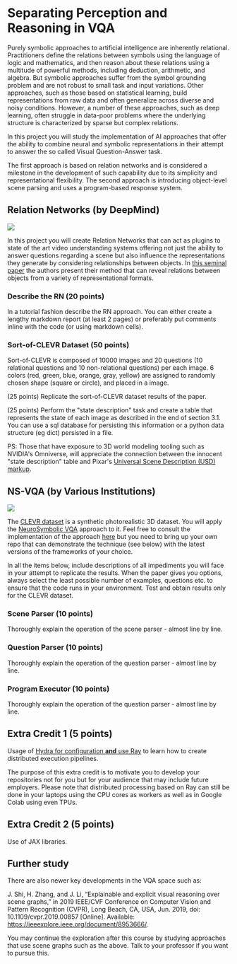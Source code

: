 # Separating Perception and Reasoning in VQA

Purely symbolic approaches to artificial intelligence are inherently relational. Practitioners define
the relations between symbols using the language of logic and mathematics, and then reason about
these relations using a multitude of powerful methods, including deduction, arithmetic, and algebra.
But symbolic approaches suffer from the symbol grounding problem and are not robust to small
task and input variations. Other approaches, such as those based on statistical learning, build
representations from raw data and often generalize across diverse and noisy conditions. However,
a number of these approaches, such as deep learning, often struggle in data-poor problems where the
underlying structure is characterized by sparse but complex relations.

In this project you will study the implementation of AI approaches that offer the ability to combine neural and symbolic representations in their attempt to answer the so called Visual Question-Answer task. 

The first approach is based on relation networks and is considered a milestone in the development of such capability due to its simplicity and representational flexibility. The second approach is introducing object-level scene parsing and uses a program-based response system. 


## Relation Networks (by DeepMind)

![](images/relation-networks.png)

In this project you will create Relation Networks that can act as plugins to state of the art video understanding systems offering not just the ability to answer questions regarding a scene but also influence the representations they generate by considering relationships between objects.   In [this seminal paper](https://arxiv.org/pdf/1706.01427.pdf) the authors present their method that can reveal relations between objects from a variety of representational formats. 

### Describe the RN (20 points)

In a tutorial fashion describe the RN approach. You can either create a lengthy markdown report (at least 2 pages) or preferably put comments inline with the code (or using markdown cells).

### Sort-of-CLEVR Dataset (50 points)

Sort-of-CLEVR is composed of 10000 images and 20 questions (10 relational questions and 10 non-relational questions) per each image. 6 colors (red, green, blue, orange, gray, yellow) are assigned to randomly chosen shape (square or circle), and placed in a image.

(25 points) Replicate the sort-of-CLEVR dataset results of the paper.  

(25 points) Perform the "state description" task and create a table that represents the state of each image as described in the end of section 3.1. You can use a sql database for persisting this information or a python data structure (eg dict) persisted in a file.  

PS: Those that have exposure to 3D world modeling tooling such as NVIDIA's Omniverse,  will appreciate the connection between the innocent "state description" table and Pixar's [Universal Scene Description (USD) markup](https://developer.nvidia.com/usd).  


## NS-VQA (by Various Institutions)

![](images/nsvqa.png)

The [CLEVR dataset](https://knowyourdata-tfds.withgoogle.com/#tab=STATS&dataset=clevr) is a synthetic photorealistic 3D dataset. You will apply the [NeuroSymbolic VQA](https://arxiv.org/pdf/1810.02338.pdf) approach to it. Feel free to consult the implementation of the approach [here](https://github.com/kexinyi/ns-vqa) but you need to bring up your own repo that can demonstrate the technique (see below) with the latest versions of the frameworks of your choice. 

In all the items below, include descriptions of all impediments you will face in your attempt to replicate the results. When the paper gives you options, always select the least possible number of examples, questions etc. to ensure that the code runs in your environment. Test and obtain results only for the CLEVR dataset. 

### Scene Parser (10 points)

Thoroughly explain the operation of the scene parser - almost line by line. 

### Question Parser (10 points)

Thoroughly explain the operation of the question parser - almost line by line. 

### Program Executor (10 points)

Thoroughly explain the operation of the question parser - almost line by line. 



## Extra Credit  1 (5 points)

Usage of [Hydra for configuration **and** use Ray](https://www.anyscale.com/blog/configuring-and-scaling-ml-with-hydra-ray) to learn how to create distributed execution pipelines. 

The purpose of this extra credit is to motivate you to develop your repositories not for you but for your audience that may include future employers. Please note that distributed processing based on Ray can still be done in your laptops using the CPU cores as workers  as well as in Google Colab using even TPUs. 

## Extra Credit 2 (5 points)

Use of JAX libraries.  


## Further study

There are also newer key developments in the VQA space such as: 

J. Shi, H. Zhang, and J. Li, “Explainable and explicit visual reasoning over scene graphs,” in 2019 IEEE/CVF Conference on Computer Vision and Pattern Recognition (CVPR), Long Beach, CA, USA, Jun. 2019, doi: 10.1109/cvpr.2019.00857 [Online]. Available: https://ieeexplore.ieee.org/document/8953666/. 

You may continue the exploration after this course by studying approaches that use scene graphs such as the above. Talk to your professor if you want to pursue this. 


















